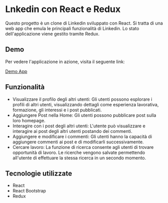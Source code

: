 # Lnkedin con React e Redux

Questo progetto è un clone di Linkedin sviluppato con React. Si tratta di una web app che emula le principali funzionalità di Linkedin. Lo stato dell'applicazione viene gestito tramite Redux.

## Demo

Per vedere l'applicazione in azione, visita il seguente link:

[Demo App](https://linkedin-react-redux-2259f.web.app)

  
## Funzionalità

- Visualizzare il profilo degli altri utenti: Gli utenti possono esplorare i profili di altri utenti, visualizzando dettagli come esperienza lavorativa, formazione, gli interessi e i post pubblicati.
- Aggiungere Post nella Home: Gli utenti possono pubblicare post sulla loro homepage.
- Interagire con i post degli altri utenti: L'utente può visualizzare e interagire ai post degli altri utenti postando dei commenti.
- Aggiungere e modificare i commenti: Gli utenti hanno la capacità di aggiungere commenti ai post e di modificarli successivamente.
- Cercare lavoro: La funzione di ricerca consente agli utenti di trovare opportunità di lavoro. Le ricerche vengono salvate permettendo all'utente di effettuare la stessa ricerca in un secondo momento.
   

## Tecnologie utilizzate

- React
- React Bootstrap
- Redux
